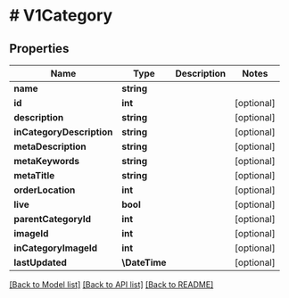 # # V1Category

## Properties

Name | Type | Description | Notes
------------ | ------------- | ------------- | -------------
**name** | **string** |  |
**id** | **int** |  | [optional]
**description** | **string** |  | [optional]
**inCategoryDescription** | **string** |  | [optional]
**metaDescription** | **string** |  | [optional]
**metaKeywords** | **string** |  | [optional]
**metaTitle** | **string** |  | [optional]
**orderLocation** | **int** |  | [optional]
**live** | **bool** |  | [optional]
**parentCategoryId** | **int** |  | [optional]
**imageId** | **int** |  | [optional]
**inCategoryImageId** | **int** |  | [optional]
**lastUpdated** | **\DateTime** |  | [optional]

[[Back to Model list]](../../README.md#models) [[Back to API list]](../../README.md#endpoints) [[Back to README]](../../README.md)
